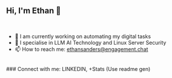 ## Hi, I'm Ethan 👋
<br />

- 🤖 I am currently working on automating my digital tasks
- 🔐 I specialise in LLM AI Technology and Linux Server Security
- 📫 How to reach me: ethansanders@engagement.chat

<br />
### Connect with me:
LINKEDIN, +Stats (Use readme gen)
